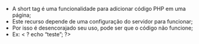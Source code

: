 * A short tag é uma funcionalidade para adicionar código PHP em uma página; 
* Este recurso depende de uma configuração do servidor para funcionar; 
* Por isso é desencorajado seu uso, pode ser que o código não funcione; 
* Ex: < ? echo “teste”; ?>